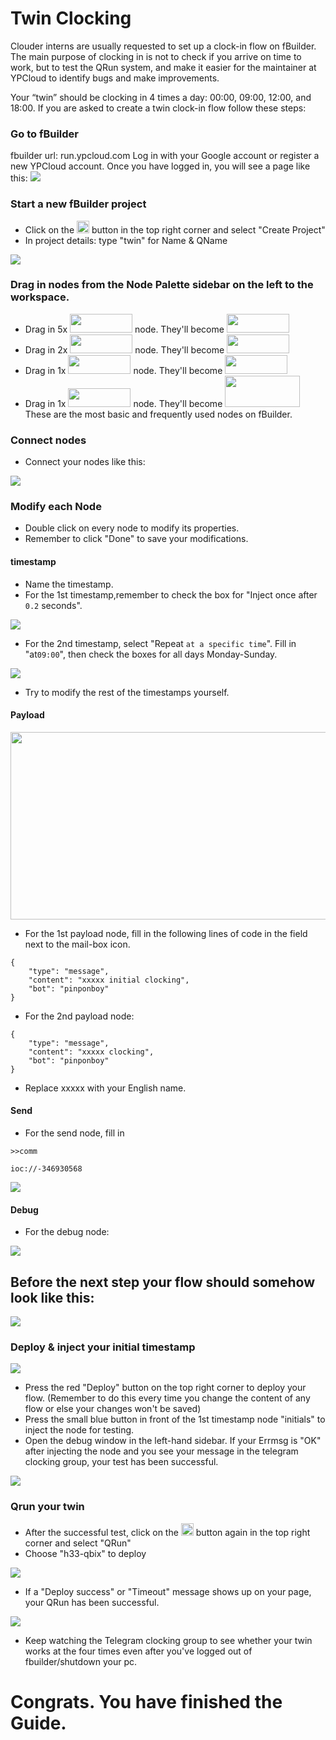 # Twin Clocking
Clouder interns are usually requested to set up a clock-in flow on fBuilder. The main purpose of clocking in is not to check if you arrive on time to work, but to test the QRun system, and make it easier for the maintainer at YPCloud to identify bugs and make improvements. 

Your “twin” should be clocking in 4 times a day: 00:00, 09:00, 12:00, and 18:00. 
If you are asked to create a twin clock-in flow follow these steps: 

### Go to fBuilder
fbuilder url: run.ypcloud.com
Log in with your Google account or register a new YPCloud account. 
Once you have logged in, you will see a page like this: 
<img src="https://i.imgur.com/i8YrWeI.jpg">

### Start a new fBuilder project 
* Click on the <img src="https://i.imgur.com/66dK5wO.png" width=20 height=20> button in the top right corner and select "Create Project" 
* In project details: type "twin" for Name & QName
<img src="https://i.imgur.com/jspv6Fy.png">

### Drag in nodes from the Node Palette sidebar on the left to the workspace. 
* Drag in 5x <img src="https://i.imgur.com/dcq5SnC.png" width=100 height=30> node. They'll become <img src="https://i.imgur.com/UOdTwVI.png" width=100 height=30>
* Drag in 2x <img src="https://i.imgur.com/Qzisc1K.png" width=100 height=30> node. They'll become <img src="https://i.imgur.com/hpUnuGs.png" width=100 height=30>
* Drag in 1x <img src="https://i.imgur.com/1664YQI.png" width=100 height=30> node. They'll become <img src="https://i.imgur.com/BUNoE2p.png" width=100 height=30>
* Drag in 1x <img src="https://i.imgur.com/6vCZIev.png" width=100 height=30> node. They'll become <img src="https://i.imgur.com/ocPKneJ.png" width=120 height=50>
These are the most basic and frequently used nodes on fBuilder.

### Connect nodes
* Connect your nodes like this:
<img src="https://i.imgur.com/uDfxHLv.png">
 
### Modify each Node

* Double click on every node to modify its properties.
* Remember to click "Done" to save your modifications. 

#### timestamp

* Name the timestamp.
* For the 1st timestamp,remember to check the box for "Inject once after `0.2` seconds".
<img src="https://i.imgur.com/XSxu5vX.png">


* For the 2nd timestamp, select "Repeat `at a specific time`". Fill in "at`09:00`", then check the boxes for all days Monday-Sunday.
<img src="https://i.imgur.com/kAmxGdU.png">

* Try to modify the rest of the timestamps yourself.

#### Payload

<img src="https://i.imgur.com/1M8lEsY.png" width=700 height=300> 

* For the 1st payload node, fill in the following lines of code in the field next to the mail-box icon.

```
{
    "type": "message", 
    "content": "xxxxx initial clocking", 
    "bot": "pinponboy"
}
```

* For the 2nd payload node:

```
{
    "type": "message", 
    "content": "xxxxx clocking", 
    "bot": "pinponboy"
}
```

* Replace xxxxx with your English name.

#### Send

* For the send node, fill in

```
>>comm
```
```
ioc://-346930568
```

<img src="https://i.imgur.com/yM5n5sx.png"> 

#### Debug

* For the debug node:

<img src="https://i.imgur.com/4EayyVC.png"> 

## Before the next step your flow should somehow look like this:

<img src="https://i.imgur.com/DS4ZGwy.png"> 


### Deploy & inject your initial timestamp 

<img src="https://i.imgur.com/Q6b3Ljd.png"> 

* Press the red "Deploy" button on the top right corner to deploy your flow. 
(Remember to do this every time you change the content of any flow or else your changes won't be saved)
* Press the small blue button in front of the 1st timestamp node "initials" to inject the node for testing.
* Open the debug window in the left-hand sidebar. If your Errmsg is "OK" after injecting the node and you see your message in the telegram clocking group, your test has been successful.

<img src="https://i.imgur.com/TBBg4ZD.png">

### Qrun your twin
* After the successful test, click on the <img src="https://i.imgur.com/66dK5wO.png" width=20 height=20> button again in the top right corner and select "QRun" 
* Choose "h33-qbix" to deploy

<img src="https://i.imgur.com/53wztVQ.png">

* If a "Deploy success" or "Timeout" message shows up on your page, your QRun has been successful. 
<img src="https://i.imgur.com/GV3RRGW.png">


* Keep watching the Telegram clocking group to see whether your twin works at the four times even after you've logged out of fbuilder/shutdown your pc. 

# Congrats. You have finished the Guide.
